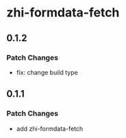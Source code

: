 # zhi-formdata-fetch

## 0.1.2

### Patch Changes

- fix: change build type

## 0.1.1

### Patch Changes

- add zhi-formdata-fetch
